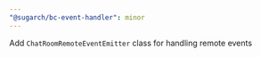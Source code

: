 ```yaml
---
"@sugarch/bc-event-handler": minor
---
```


Add `ChatRoomRemoteEventEmitter` class for handling remote events

